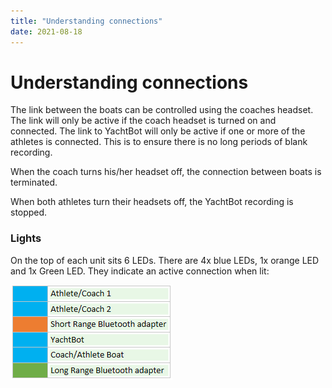 ```yaml
---
title: "Understanding connections"
date: 2021-08-18
---
```

# Understanding connections

The link between the boats can be controlled using the coaches headset. The link will only be active if the coach headset is turned on and connected. The link to YachtBot will only be active if one or more of the athletes is connected. This is to ensure there is no long periods of blank recording.

  

When the coach turns his/her headset off, the connection between boats is terminated.

When both athletes turn their headsets off, the YachtBot recording is stopped.

  

### Lights

On the top of each unit sits 6 LEDs. There are 4x blue LEDs, 1x orange LED and 1x Green LED. They indicate an active connection when lit:

  

<img src="../../../assets/images/blob1460337543727.png" alt=""  />